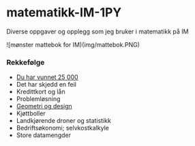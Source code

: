# matematikk-IM-1PY
Diverse oppgaver og opplegg som jeg bruker i matematikk på IM

![mønster mattebok for IM)(img/mattebok.PNG)


### Rekkefølge
- [Du har vunnet 25 000](https://github.com/mimmelim/matematikk-IM-1PY/blob/main/Du_har_vunnet_25000_budsjett/pc%20prosjekt%2025000%20del1.pdf)
- Det har skjedd en feil
- Kredittkort og lån
- Problemløsning
- [Geometri og design](https://github.com/mimmelim/matematikk-IM-1PY/blob/main/GeometriDesign/geometri.md)
- Kjøttboller
- Landkjørende droner og statistikk
- Bedriftsøkonomi; selvkostkalkyle
- Store datamengder

